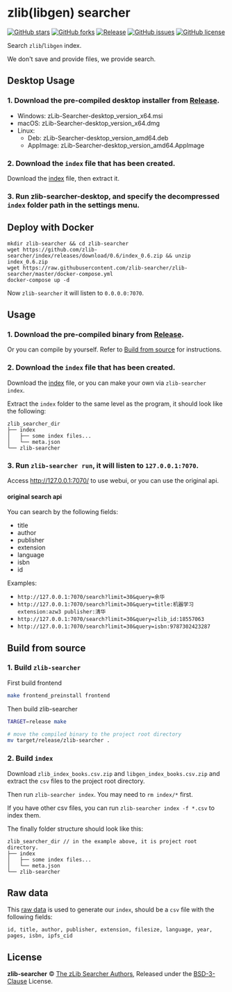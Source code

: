 # zlib(libgen) searcher

[![GitHub stars](https://img.shields.io/github/stars/zlib-searcher/zlib-searcher)](https://github.com/zlib-searcher/zlib-searcher/stargazers)
[![GitHub forks](https://img.shields.io/github/forks/zlib-searcher/zlib-searcher)](https://github.com/zlib-searcher/zlib-searcher/network)
[![Release](https://img.shields.io/github/release/zlib-searcher/zlib-searcher)](https://github.com/zlib-searcher/zlib-searcher/releases)
[![GitHub issues](https://img.shields.io/github/issues/zlib-searcher/zlib-searcher)](https://github.com/zlib-searcher/zlib-searcher/issues)
[![GitHub license](https://img.shields.io/github/license/zlib-searcher/zlib-searcher)](https://github.com/zlib-searcher/zlib-searcher/blob/master/LICENSE)

Search `zlib`/`libgen` index.

We don't save and provide files, we provide search.

## Desktop Usage

### 1. Download the pre-compiled desktop installer from [Release](https://github.com/zlib-searcher/zlib-searcher/releases).

- Windows: zLib-Searcher-desktop_version_x64.msi
- macOS: zLib-Searcher-desktop_version_x64.dmg
- Linux:
    - Deb: zLib-Searcher-desktop_version_amd64.deb
    - AppImage: zLib-Searcher-desktop_version_amd64.AppImage

### 2. Download the `index` file that has been created.

Download the [index](https://github.com/zlib-searcher/index) file, then extract it.

### 3. Run zlib-searcher-desktop, and specify the decompressed `index` folder path in the settings menu.

## Deploy with Docker

```
mkdir zlib-searcher && cd zlib-searcher
wget https://github.com/zlib-searcher/index/releases/download/0.6/index_0.6.zip && unzip index_0.6.zip
wget https://raw.githubusercontent.com/zlib-searcher/zlib-searcher/master/docker-compose.yml
docker-compose up -d
```

Now `zlib-searcher` it will listen to `0.0.0.0:7070`.


## Usage

### 1. Download the pre-compiled binary from [Release](https://github.com/zlib-searcher/zlib-searcher/releases).

Or you can compile by yourself. Refer to [Build from source](#build-from-source) for instructions.

### 2. Download the `index` file that has been created.

Download the [index](https://github.com/zlib-searcher/index) file, or you can make your own via `zlib-searcher index`.

Extract the `index` folder to the same level as the program, it should look like the following:

```
zlib_searcher_dir
├── index
│   ├── some index files...
│   └── meta.json
└── zlib-searcher
```

### 3. Run `zlib-searcher run`, it will listen to `127.0.0.1:7070`.

Access http://127.0.0.1:7070/ to use webui, or you can use the original api.

#### original search api

You can search by the following fields:

- title
- author
- publisher
- extension
- language
- isbn
- id

Examples:

- `http://127.0.0.1:7070/search?limit=30&query=余华`
- `http://127.0.0.1:7070/search?limit=30&query=title:机器学习 extension:azw3 publisher:清华`
- `http://127.0.0.1:7070/search?limit=30&query=zlib_id:18557063`
- `http://127.0.0.1:7070/search?limit=30&query=isbn:9787302423287`

## Build from source

### 1. Build `zlib-searcher`

First build frontend

```bash
make frontend_preinstall frontend
```

Then build zlib-searcher

```bash
TARGET=release make

# move the compiled binary to the project root directory
mv target/release/zlib-searcher .
```

### 2. Build `index`

Download `zlib_index_books.csv.zip` and `libgen_index_books.csv.zip` and extract the `csv` files to the project root directory.

Then run `zlib-searcher index`. You may need to `rm index/*` first.

If you have other csv files, you can run `zlib-searcher index -f *.csv` to index them.

The finally folder structure should look like this:

```
zlib_searcher_dir // in the example above, it is project root directory.
├── index
│   ├── some index files...
│   └── meta.json
└── zlib-searcher
```

## Raw data

This [raw data](https://github.com/zlib-searcher/raw) is used to generate our `index`, should be a `csv` file with the following fields:

```
id, title, author, publisher, extension, filesize, language, year, pages, isbn, ipfs_cid
```

## License

**zlib-searcher** © [The zLib Searcher Authors](https://github.com/zlib-searcher/zlib-searcher/graphs/contributors), Released under the [BSD-3-Clause](./LICENSE) License.
